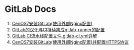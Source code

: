 # GitLab Docs
1. [CenOS7安装GitLab(使用外部Nginx配置)](./X_centos7_install_gitlab_with_external_nginx.html)
1. [GitLab的汉化与CI持续集成gitlab-runner的配置](./X_configure_gitlab_i18n_and_create_gitlab_ci_with_gitlab_runner.html)
1. [GitLab CI流水线配置文件.gitlab-ci.yml详解](./X_gitlab_ci_.gitlab-ci.yml_detail.html)
1. [CenOS7安装GitLab(使用外部Nginx配置)并配置HTTPS协议](./X_centos7_install_gitlab_with_external_nginx_and_https.html)

